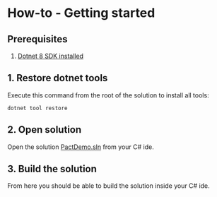 # How-to - Getting started

## Prerequisites

1. [Dotnet 8 SDK installed](https://dotnet.microsoft.com/en-us/download/dotnet/8.0)


## 1. Restore dotnet tools

Execute this command from the root of the solution to install all tools:

```shell
dotnet tool restore
```

## 2. Open solution

Open the solution [PactDemo.sln](../../../) from your C# ide.

## 3. Build the solution

From here you should be able to build the solution inside your C# ide.